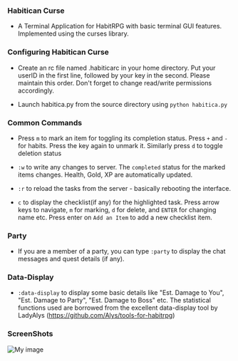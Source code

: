 ### Habitican Curse

* A Terminal Application for HabitRPG with basic terminal GUI features. Implemented using the curses library.

### Configuring Habitican Curse

* Create an rc file named .habiticarc in your home directory. Put your userID in the first line, followed by your key in the second. Please maintain this order. Don't forget to change read/write permissions accordingly.

* Launch habitica.py from the source directory using `python habitica.py`

### Common Commands

* Press `m` to mark an item for toggling its completion status. Press `+` and `-` for habits. Press the key again to unmark it. Similarly press `d` to toggle deletion status

* `:w` to write any changes to server. The `completed` status for the marked items changes. Health, Gold, XP are automatically updated. 

* `:r` to reload the tasks from the server - basically rebooting the interface.

* `c` to display the checklist(if any) for the highlighted task. Press arrow keys to navigate, `m` for marking, `d` for delete, and `ENTER` for changing name etc. Press enter on `Add an Item` to add a new checklist item.

### Party

* If you are a member of a party, you can type `:party` to display the chat messages and quest details (if any).

### Data-Display

* `:data-display` to display some basic details like "Est. Damage to You", "Est. Damage to Party", "Est. Damage to Boss" etc. The statistical functions used are borrowed from the excellent data-display tool by LadyAlys (https://github.com/Alys/tools-for-habitrpg)

### ScreenShots

![My image](rbavishi.github.com/Habitican-Curse/img/TaskScreenShot.png)

